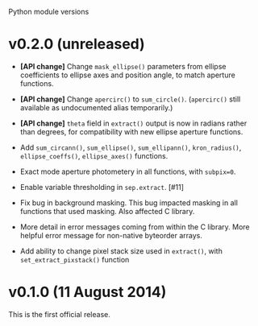 Python module versions

v0.2.0 (unreleased)
===================

* **[API change]** Change `mask_ellipse()` parameters from ellipse
  coefficients to ellipse axes and position angle, to match aperture
  functions.

* **[API change]** Change `apercirc()` to `sum_circle()`.
  (`apercirc()` still available as undocumented alias temporarily.)

* **[API change]** `theta` field in `extract()` output is now in
  radians rather than degrees, for compatibility with new ellipse
  aperture functions.

* Add `sum_circann()`, `sum_ellipse()`, `sum_ellipann()`,
  `kron_radius()`, `ellipse_coeffs()`, `ellipse_axes()` functions.

* Exact mode aperture photometery in all functions, with `subpix=0`.

* Enable variable thresholding in `sep.extract`. [#11]

* Fix bug in background masking. This bug impacted masking in all
  functions that used masking. Also affected C library.

* More detail in error messages coming from within the C library.
  More helpful error message for non-native byteorder arrays.

* Add ability to change pixel stack size used in `extract()`, with
  `set_extract_pixstack()` function

v0.1.0 (11 August 2014)
=======================

This is the first official release.
